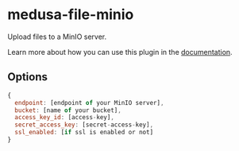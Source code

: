# medusa-file-minio

Upload files to a MinIO server.

Learn more about how you can use this plugin in the [documentation](https://docs.medusajs.com/add-plugins/minio).

## Options

```js
{
  endpoint: [endpoint of your MinIO server],
  bucket: [name of your bucket],
  access_key_id: [access-key],
  secret_access_key: [secret-access-key],
  ssl_enabled: [if ssl is enabled or not]
}
```